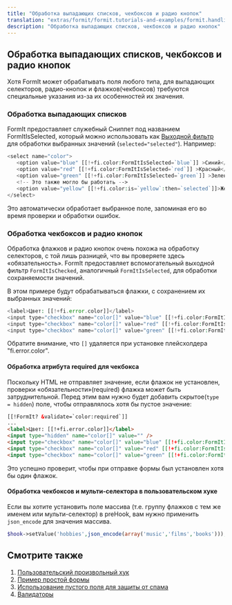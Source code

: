 ```yaml
---
title: "Обработка выпадающих списков, чекбоксов и радио кнопок"
translation: "extras/formit/formit.tutorials-and-examples/formit.handling-selects,-checkboxes-and-radios"
description: "Обработка выпадающих списков, чекбоксов и радио кнопок"
---
```


## Обработка выпадающих списков, чекбоксов и радио кнопок

Хотя FormIt может обрабатывать поля любого типа, для выпадающих селекторов, радио-кнопок и флажков(чекбоксов) требуются специальные указания из-за их особенностей их значения. 

### Обработка выпадающих списков

FormIt предоставляет служебный Сниппет под названием FormItIsSelected, который можно использовать как [Выходной фильтр](making-sites-with-modx/customizing-content/input-and-output-filters-(output-modifiers)) для обработки выбранных значений (`selected="selected"`). Например:

``` php
<select name="color">
   <option value="blue" [[!+fi.color:FormItIsSelected=`blue`]] >Синий</option>
   <option value="red" [[!+fi.color:FormItIsSelected=`red`]] >Красный</option>
   <option value="green" [[!+fi.color:FormItIsSelected=`green`]] >Зеленый</option>
   <!-- Это также могло бы работать -->
   <option value="yellow" [[!+fi.color:is=`yellow`:then=`selected`]]>Желтый</option>
</select>
```

Это автоматически обработает выбранное поле, запоминая его во время проверки и обработки ошибок. 

### Обработка чекбоксов и радио кнопок

Обработка флажков и радио кнопок очень похожа на обработку селекторов, с той лишь разницей, что вы проверяете здесь «обязательность». FormIt предоставляет вспомогательный выходной фильтр `FormItIsChecked`, аналогичный `FormItIsSelected`, для обработки сохраняемости значений.

В этом примере будут обрабатываться флажки, c сохранением их выбранных значений: 

``` php
<label>Цвет: [[!+fi.error.color]]</label>
<input type="checkbox" name="color[]" value="blue" [[!+fi.color:FormItIsChecked=`blue`]] > Синий
<input type="checkbox" name="color[]" value="red" [[!+fi.color:FormItIsChecked=`red`]] > Красный
<input type="checkbox" name="color[]" value="green" [[!+fi.color:FormItIsChecked=`green`]] > Зеленый
```

Обратите внимание, что `[]` удаляется при установке плейсхолдера "fi.error.color". 

#### Обработка атрибута required для чекбокса

Поскольку HTML не отправляет значение, если флажок не установлен, проверки «обязательности»(required) флажка может быть затруднительной. Перед этим вам нужно будет добавить скрытое(`type = hidden`) поле, чтобы отправлялось хотя бы пустое значение: 

``` html
[[!FormIt? &validate=`color:required`]]
...
<label>Цвет: [[!+fi.error.color]]</label>
<input type="hidden" name="color[]" value="" />
<input type="checkbox" name="color[]" value="blue" [[!+fi.color:FormItIsChecked=`blue`]] > Синий
<input type="checkbox" name="color[]" value="red" [[!+fi.color:FormItIsChecked=`red`]] > Красный
<input type="checkbox" name="color[]" value="green" [[!+fi.color:FormItIsChecked=`green`]] > Зеленый
```

Это успешно проверит, чтобы при отправке формы был установлен хотя бы один флажок.

#### Обработка чекбоксов и мульти-селектора в пользовательском хуке 

Если вы хотите установить поле массива (т.е. группу флажков с тем же именем или мульти-селектор) в preHook, вам нужно применить `json_encode` для значения массива. 

``` php
$hook->setValue('hobbies',json_encode(array('music','films','books')));
```

## Смотрите также

1. [Пользовательский произвольный хук](extras/formit/formit.tutorials-and-examples/examples.custom-hook)
2. [Пример простой формы](extras/formit/formit.tutorials-and-examples/examples.simple-contact-page)
3. [Использование пустого поля для защиты от спама](extras/formit/formit.tutorials-and-examples/using-a-blank-nospam-field)
4. [Валидаторы](extras/formit/formit.validators "Валидаторы")
